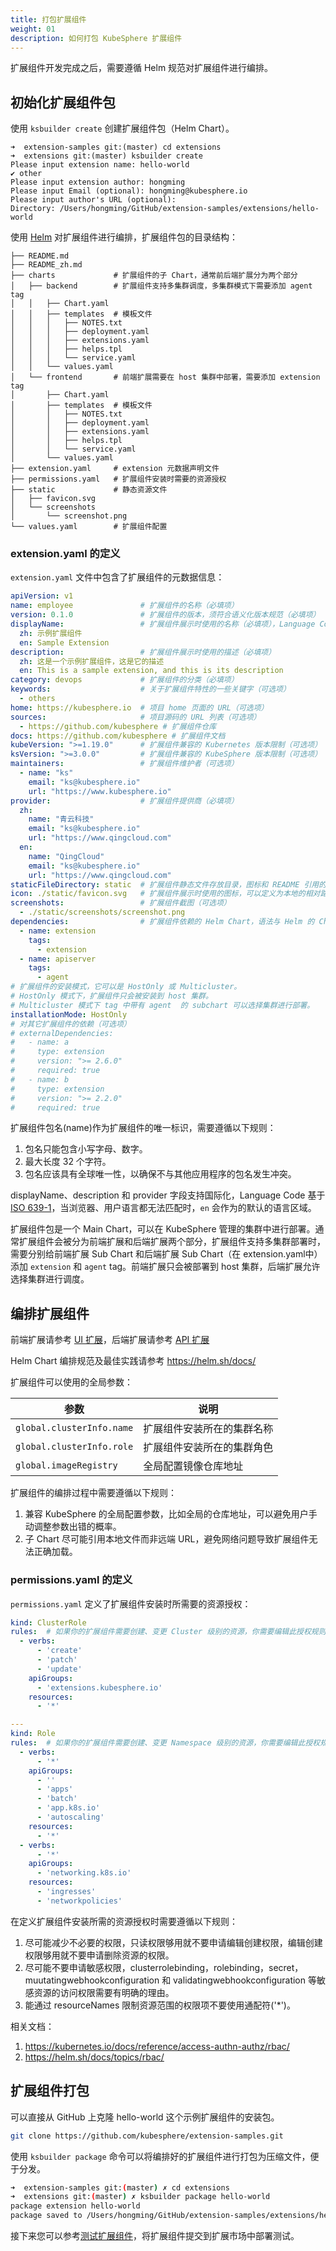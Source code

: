 ```yaml
---
title: 打包扩展组件
weight: 01
description: 如何打包 KubeSphere 扩展组件
---
```


扩展组件开发完成之后，需要遵循 Helm 规范对扩展组件进行编排。

## 初始化扩展组件包

使用 `ksbuilder create` 创建扩展组件包（Helm Chart）。

```text
➜  extension-samples git:(master) cd extensions
➜  extensions git:(master) ksbuilder create   
Please input extension name: hello-world
✔ other
Please input extension author: hongming
Please input Email (optional): hongming@kubesphere.io
Please input author's URL (optional): 
Directory: /Users/hongming/GitHub/extension-samples/extensions/hello-world
```

使用 [Helm](https://helm.sh/zh/docs/topics/charts/) 对扩展组件进行编排，扩展组件包的目录结构：

```text
├── README.md
├── README_zh.md
├── charts             # 扩展组件的子 Chart，通常前后端扩展分为两个部分
│   ├── backend        # 扩展组件支持多集群调度，多集群模式下需要添加 agent tag
│   │   ├── Chart.yaml
│   │   ├── templates  # 模板文件
│   │   │   ├── NOTES.txt
│   │   │   ├── deployment.yaml
│   │   │   ├── extensions.yaml
│   │   │   ├── helps.tpl
│   │   │   └── service.yaml
│   │   └── values.yaml
│   └── frontend       # 前端扩展需要在 host 集群中部署，需要添加 extension tag
│       ├── Chart.yaml
│       ├── templates  # 模板文件
│       │   ├── NOTES.txt
│       │   ├── deployment.yaml
│       │   ├── extensions.yaml
│       │   ├── helps.tpl
│       │   └── service.yaml
│       └── values.yaml
├── extension.yaml     # extension 元数据声明文件
├── permissions.yaml   # 扩展组件安装时需要的资源授权
├── static             # 静态资源文件
│   ├── favicon.svg
│   └── screenshots
│       └── screenshot.png
└── values.yaml        # 扩展组件配置
```

### extension.yaml 的定义

`extension.yaml` 文件中包含了扩展组件的元数据信息：

```yaml
apiVersion: v1
name: employee               # 扩展组件的名称（必填项）
version: 0.1.0               # 扩展组件的版本，须符合语义化版本规范（必填项）
displayName:                 # 扩展组件展示时使用的名称（必填项），Language Code 基于 ISO 639-1
  zh: 示例扩展组件
  en: Sample Extension
description:                 # 扩展组件展示时使用的描述（必填项）
  zh: 这是一个示例扩展组件，这是它的描述
  en: This is a sample extension, and this is its description
category: devops             # 扩展组件的分类（必填项）
keywords:                    # 关于扩展组件特性的一些关键字（可选项）
  - others
home: https://kubesphere.io  # 项目 home 页面的 URL（可选项）
sources:                     # 项目源码的 URL 列表（可选项）
  - https://github.com/kubesphere # 扩展组件仓库
docs: https://github.com/kubesphere # 扩展组件文档
kubeVersion: ">=1.19.0"      # 扩展组件兼容的 Kubernetes 版本限制（可选项）
ksVersion: ">=3.0.0"         # 扩展组件兼容的 KubeSphere 版本限制（可选项）
maintainers:                 # 扩展组件维护者（可选项）
  - name: "ks"
    email: "ks@kubesphere.io"
    url: "https://www.kubesphere.io"
provider:                    # 扩展组件提供商（必填项）
  zh:
    name: "青云科技"
    email: "ks@kubesphere.io"
    url: "https://www.qingcloud.com"
  en:
    name: "QingCloud"
    email: "ks@kubesphere.io"
    url: "https://www.qingcloud.com"
staticFileDirectory: static  # 扩展组件静态文件存放目录，图标和 README 引用的静态文件等需存放到该目录（必填项）
icon: ./static/favicon.svg   # 扩展组件展示时使用的图标，可以定义为本地的相对路径（必填项）
screenshots:                 # 扩展组件截图（可选项）
  - ./static/screenshots/screenshot.png
dependencies:                # 扩展组件依赖的 Helm Chart，语法与 Helm 的 Chart.yaml 中 dependencies 兼容（可选项）
  - name: extension
    tags:
      - extension
  - name: apiserver
    tags:
      - agent
# 扩展组件的安装模式，它可以是 HostOnly 或 Multicluster。
# HostOnly 模式下，扩展组件只会被安装到 host 集群。
# Multicluster 模式下 tag 中带有 agent  的 subchart 可以选择集群进行部署。    
installationMode: HostOnly
# 对其它扩展组件的依赖（可选项）
# externalDependencies:       
#   - name: a
#     type: extension
#     version: ">= 2.6.0"
#     required: true
#   - name: b
#     type: extension
#     version: ">= 2.2.0"
#     required: true
```

扩展组件包名(name)作为扩展组件的唯一标识，需要遵循以下规则：

1. 包名只能包含小写字母、数字。
2. 最大长度 32 个字符。
3. 包名应该具有全球唯一性，以确保不与其他应用程序的包名发生冲突。

displayName、description 和 provider 字段支持国际化，Language Code 基于 [ISO 639-1][iso-639-1]，当浏览器、用户语言都无法匹配时，`en` 会作为的默认的语言区域。

扩展组件包是一个 Main Chart，可以在 KubeSphere 管理的集群中进行部署。通常扩展组件会被分为前端扩展和后端扩展两个部分，扩展组件支持多集群部署时，需要分别给前端扩展 Sub Chart 和后端扩展 Sub Chart（在 extension.yaml中）添加 `extension` 和 `agent` tag。前端扩展只会被部署到 host 集群，后端扩展允许选择集群进行调度。

## 编排扩展组件

前端扩展请参考 [UI 扩展][ui-extension]，后端扩展请参考 [API 扩展][api-extension]

Helm Chart 编排规范及最佳实践请参考 <https://helm.sh/docs/>

扩展组件可以使用的全局参数：

| 参数                           | 说明                                     |
| ------------------------------ | ---------------------------------------- |
| `global.clusterInfo.name`      | 扩展组件安装所在的集群名称                |
| `global.clusterInfo.role`      | 扩展组件安装所在的集群角色                |
| `global.imageRegistry`          | 全局配置镜像仓库地址                     |

扩展组件的编排过程中需要遵循以下规则：

1. 兼容 KubeSphere 的全局配置参数，比如全局的仓库地址，可以避免用户手动调整参数出错的概率。
2. 子 Chart 尽可能引用本地文件而非远端 URL，避免网络问题导致扩展组件无法正确加载。

### permissions.yaml 的定义

`permissions.yaml` 定义了扩展组件安装时所需要的资源授权：

```yaml
kind: ClusterRole
rules:  # 如果你的扩展组件需要创建、变更 Cluster 级别的资源，你需要编辑此授权规则
  - verbs:
      - 'create'
      - 'patch'
      - 'update'
    apiGroups:
      - 'extensions.kubesphere.io'
    resources:
      - '*'

---
kind: Role
rules:  # 如果你的扩展组件需要创建、变更 Namespace 级别的资源，你需要编辑此授权规则
  - verbs:
      - '*'
    apiGroups:
      - ''
      - 'apps'
      - 'batch'
      - 'app.k8s.io'
      - 'autoscaling'
    resources:
      - '*'
  - verbs:
      - '*'
    apiGroups:
      - 'networking.k8s.io'
    resources:
      - 'ingresses'
      - 'networkpolicies'
```

在定义扩展组件安装所需的资源授权时需要遵循以下规则：

1. 尽可能减少不必要的权限，只读权限够用就不要申请编辑创建权限，编辑创建权限够用就不要申请删除资源的权限。
2. 尽可能不要申请敏感权限，clusterrolebinding，rolebinding，secret，muutatingwebhookconfiguration 和 validatingwebhookconfiguration 等敏感资源的访问权限需要有明确的理由。
3. 能通过 resourceNames 限制资源范围的权限项不要使用通配符('*')。

相关文档：

1. <https://kubernetes.io/docs/reference/access-authn-authz/rbac/>
2. <https://helm.sh/docs/topics/rbac/>

## 扩展组件打包

可以直接从 GitHub 上克隆 hello-world 这个示例扩展组件的安装包。

```bash
git clone https://github.com/kubesphere/extension-samples.git
```

使用 `ksbuilder package` 命令可以将编排好的扩展组件进行打包为压缩文件，便于分发。

```bash
➜  extension-samples git:(master) ✗ cd extensions
➜  extensions git:(master) ✗ ksbuilder package hello-world    
package extension hello-world
package saved to /Users/hongming/GitHub/extension-samples/extensions/hello-world-0.1.0.tgz
```

接下来您可以参考[测试扩展组件](../testing)，将扩展组件提交到扩展市场中部署测试。

[ui-extension]: ../../feature-customization/extending-ui/
[api-extension]: ../../feature-customization/extending-api/
[iso-639-1]: https://en.wikipedia.org/wiki/List_of_ISO_639-1_codes
